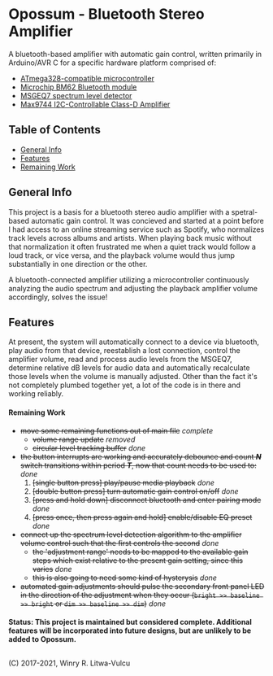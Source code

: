 # Opossum - Bluetooth Stereo Amplifier #
A bluetooth-based amplifier with automatic gain control, written primarily in Arduino/AVR C for a specific hardware platform comprised of:
  * [ATmega328-compatible microcontroller](https://www.microchip.com/wwwproducts/en/ATmega328)
  * [Microchip BM62 Bluetooth module](https://www.microchip.com/wwwproducts/en/BM62)
  * [MSGEQ7 spectrum level detector](https://www.sparkfun.com/datasheets/Components/General/MSGEQ7.pdf)
  * [Max9744 I2C-Controllable Class-D Amplifier](https://www.maximintegrated.com/en/products/analog/audio/MAX9744.html)



## Table of Contents ##
* [General Info](#general-info)
* [Features](#features)
* [Remaining Work](#remaining-work)

## General Info ##
This project is a basis for a bluetooth stereo audio amplifier with a spetral-based automatic gain control. It was concieved and started at a point before I had access to an online streaming service such as Spotify, who normalizes track levels across albums and artists. When playing back music without that normalization it often frustrated me when a quiet track would follow a loud track, or vice versa, and the playback volume would thus jump substantially in one direction or the other.

A bluetooth-connected amplifier utilizing a microcontroller continuously analyzing the audio spectrum and adjusting the playback amplifier volume accordingly, solves the issue!

## Features ##
At present, the system will automatically connect to a device via bluetooth, play audio from that device, reestablish a lost connection, control the amplifier volume, read and process audio levels from the MSGEQ7, determine relative dB levels for audio data and automatically recalculate those levels when the volume is manually adjusted. Other than the fact it's not completely plumbed together yet, a lot of the code is in there and working reliably.

#### Remaining Work ####
* ~~move some remaining functions out of main file~~ _complete_
  * ~~volume range update~~ _removed_
  * ~~circular level tracking buffer~~ _done_
* ~~the button interrupts are working and accurately debounce and count _**N**_ switch transitions within period _**T**_, now that count needs to be used to:~~ _done_
  1) ~~[single button press] play/pause media playback~~ _done_
  2) ~~[double button press] turn automatic gain control on/off~~ _done_
  3) ~~[press and hold down] disconnect bluetooth and enter pairing mode~~ _done_
  4) ~~[press once, then press again and hold] enable/disable EQ preset~~ _done_
* ~~connect up the spectrum level detection algorithm to the amplifier volume control such that the first controls the second~~ _done_
  * ~~the 'adjustment range' needs to be mapped to the available gain steps which exist relative to the present gain setting, since this varies~~ _done_
  * ~~this is also going to need some kind of hysterysis~~ _done_
* ~~automated gain adjustments should pulse the secondary front panel LED in the direction of the adjustment when they occur (`bright >> baseline >> bright` or `dim >> baseline >> dim`)~~ _done_

#### Status: This project is maintained but considered complete. Additional features will be incorporated into future designs, but are unlikely to be added to Opossum. ####

## ##
(C) 2017-2021, Winry R. Litwa-Vulcu
